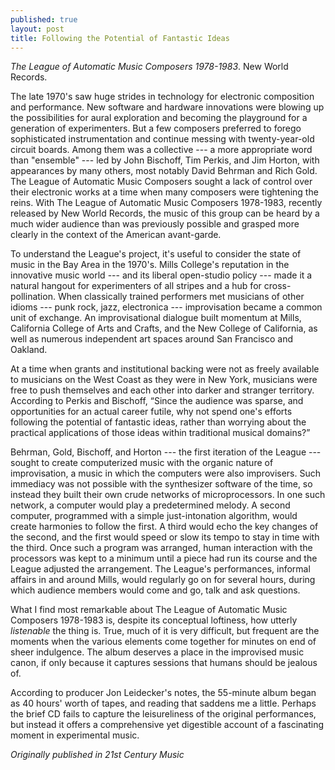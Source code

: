 ```yaml
---
published: true
layout: post
title: Following the Potential of Fantastic Ideas
---
```


*The League of Automatic Music Composers 1978-1983*. New World Records.

The late 1970's saw huge strides in technology for electronic composition and performance. New software and hardware innovations were blowing up the possibilities for aural exploration and becoming the playground for a generation of experimenters. But a few composers preferred to forego sophisticated instrumentation and continue messing with twenty-year-old circuit boards. Among them was a collective --- a more appropriate word than "ensemble" --- led by John Bischoff, Tim Perkis, and Jim Horton, with appearances by many others, most notably David Behrman and Rich Gold. The League of Automatic Music Composers sought a lack of control over their electronic works at a time when many composers were tightening the reins. With The League of Automatic Music Composers 1978-1983, recently released by New World Records, the music of this group can be heard by a much wider audience than was previously possible and grasped more clearly in the context of the American avant-garde.

To understand the League's project, it's useful to consider the state of music in the Bay Area in the 1970's. Mills College's reputation in the innovative music world --- and its liberal open-studio policy --- made it a natural hangout for experimenters of all stripes and a hub for cross-pollination. When classically trained performers met musicians of other idioms --- punk rock, jazz, electronica --- improvisation became a common unit of exchange. An improvisational dialogue built momentum at Mills, California College of Arts and Crafts, and the New College of California, as well as numerous independent art spaces around San Francisco and Oakland.

At a time when grants and institutional backing were not as freely available to musicians on the West Coast as they were in New York, musicians were free to push themselves and each other into darker and stranger territory. According to Perkis and Bischoff, “Since the audience was sparse, and opportunities for an actual career futile, why not spend one's efforts following the potential of fantastic ideas, rather than worrying about the practical applications of those ideas within traditional musical domains?”

Behrman, Gold, Bischoff, and Horton --- the first iteration of the League --- sought to create computerized music with the organic nature of improvisation, a music in which the computers were also improvisers. Such immediacy was not possible with the synthesizer software of the time, so instead they built their own crude networks of microprocessors. In one such network, a computer would play a predetermined melody. A second computer, programmed with a simple just-intonation algorithm, would create harmonies to follow the first. A third would echo the key changes of the second, and the first would speed or slow its tempo to stay in time with the third. Once such a program was arranged, human interaction with the processors was kept to a minimum until a piece had run its course and the League adjusted the arrangement. The League's performances, informal affairs in and around Mills, would regularly go on for several hours, during which audience members would come and go, talk and ask questions.

What I find most remarkable about The League of Automatic Music Composers 1978-1983 is, despite its conceptual loftiness, how utterly *listenable* the thing is. True, much of it is very difficult, but frequent are the moments when the various elements come together for minutes on end of sheer indulgence. The album deserves a place in the improvised music canon, if only because it captures sessions that humans should be jealous of.

According to producer Jon Leidecker's notes, the 55-minute album began as 40 hours' worth of tapes, and reading that saddens me a little. Perhaps the brief CD fails to capture the leisureliness of the original performances, but instead it offers a comprehensive yet digestible account of a fascinating moment in experimental music.

*Originally published in 21st Century Music*